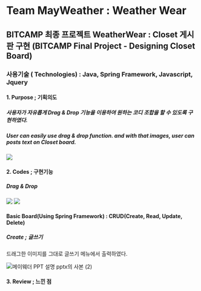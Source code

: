 # Team MayWeather : Weather Wear 


## BITCAMP 최종 프로젝트 WeatherWear : Closet 게시판 구현 (BITCAMP Final Project - Designing Closet Board)

### 사용기술 ( Technologies) : Java, Spring Framework, Javascript, Jquery

#### 1. Purpose ; 기획의도 
##### 사용자가 자유롭게 Drag & Drop 기능을 이용하여 원하는 코디 조합을 할 수 있도록 구현하였다. 
##### User can easily use drag & drop function. and with that images, user can posts text on Closet board.  
<img src="https://user-images.githubusercontent.com/71998026/110907553-eb1b7680-8350-11eb-9057-72a014e7bbf0.png">


#### 2. Codes ; 구현기능
##### Drag & Drop 
<img src="https://user-images.githubusercontent.com/71998026/110908634-72b5b500-8352-11eb-8aaa-67c9d456c0c1.gif">   
<img src="https://user-images.githubusercontent.com/71998026/110911461-19e81b80-8356-11eb-841a-83125640d9b1.png">

#### Basic Board(Using Spring Framework) : CRUD(Create, Read, Update, Delete)
##### Create ; 글쓰기 

드래그한 이미지를 그대로 글쓰기 메뉴에서 출력하였다.

![메이웨더 PPT 설명 pptx의 사본 (2)](https://user-images.githubusercontent.com/71998026/110911634-4c921400-8356-11eb-925a-cb0d38f05a5b.png)



#### 3. Review ; 느낀 점

